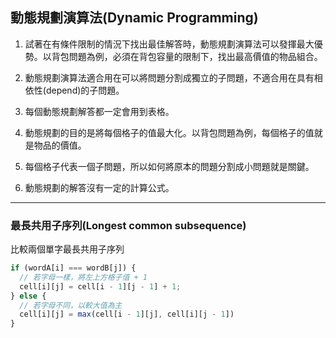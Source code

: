 ## 動態規劃演算法(Dynamic Programming)

1. 試著在有條件限制的情況下找出最佳解答時，動態規劃演算法可以發揮最大優勢。以背包問題為例，必須在背包容量的限制下，找出最高價值的物品組合。

2. 動態規劃演算法適合用在可以將問題分割成獨立的子問題，不適合用在具有相依性(depend)的子問題。

3. 每個動態規劃解答都一定會用到表格。

4. 動態規劃的目的是將每個格子的值最大化。以背包問題為例，每個格子的值就是物品的價值。

5. 每個格子代表一個子問題，所以如何將原本的問題分割成小問題就是關鍵。

6. 動態規劃的解答沒有一定的計算公式。

---

### 最長共用子序列(Longest common subsequence)
比較兩個單字最長共用子序列

```js
if (wordA[i] === wordB[j]) {
  // 若字母一樣，將左上方格子值 + 1
  cell[i][j] = cell[i - 1][j - 1] + 1;
} else {
  // 若字母不同，以較大值為主
  cell[i][j] = max(cell[i - 1][j], cell[i][j - 1])
}
```
